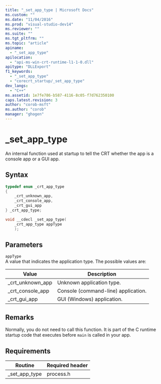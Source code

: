 ```yaml
---
title: "_set_app_type | Microsoft Docs"
ms.custom: ""
ms.date: "11/04/2016"
ms.prod: "visual-studio-dev14"
ms.reviewer: ""
ms.suite: ""
ms.tgt_pltfrm: ""
ms.topic: "article"
apiname: 
  - "_set_app_type"
apilocation: 
  - "api-ms-win-crt-runtime-l1-1-0.dll"
apitype: "DLLExport"
f1_keywords: 
  - "_set_app_type"
  - "corecrt_startup/_set_app_type"
dev_langs: 
  - "C++"
ms.assetid: 1e7fe786-b587-4116-8c05-f7d762350100
caps.latest.revision: 3
author: "corob-msft"
ms.author: "corob"
manager: "ghogen"
---
```

# _set_app_type
An internal function used at startup to tell the CRT whether the app is a console app or a GUI app.  
  
## Syntax  
  
```cpp
typedef enum _crt_app_type
{
    _crt_unknown_app,
    _crt_console_app,
    _crt_gui_app
} _crt_app_type;

void __cdecl _set_app_type(
    _crt_app_type appType
    ); 
```  
  
## Parameters  
 `appType`  
 A value that indicates the application type. The possible values are:  
  
|Value|Description|  
|----------------|-----------------|  
|_crt_unknown_app|Unknown application type.|  
|_crt_console_app|Console (command-line) application.|  
|_crt_gui_app|GUI (Windows) application.|  
  
## Remarks  
 Normally, you do not need to call this function. It is part of the C runtime startup code that executes before `main` is called in your app.
 
## Requirements  
  
|Routine|Required header|  
|-------------|---------------------|  
|_set_app_type|process.h|

